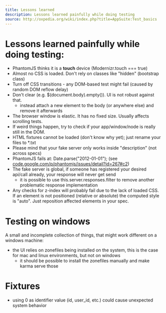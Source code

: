 ```yaml
---
title: Lessons learned
description: Lessons learned painfully while doing testing
source: http://oxpedia.org/wiki/index.php?title=AppSuite:Test_basics
---
```


# Lessons learned painfully while doing testing:

- PhantomJS thinks it is a __touch__ device (Modernizr.touch === true)
- Almost no CSS is loaded. Don't rely on classes like "hidden" (bootstrap class)
- Turn off CSS transitions - any DOM-based test might fail (caused by random DOM reflow delay)
- Don't clear <body> (e.g. $(document.body).empty()). UI is not robust against that.
    - instead attach a new element to the body (or anywhere else) and remove it afterwards
- The browser window is elastic. It has no fixed size. Usually affects scrolling tests.
- If weird things happen, try to check if your app/window/node is really still in the DOM.
- HTML fixtures cannot be loaded (don't know why yet); just rename your files to *.txt
- Please mind that your fake server only works inside "description" (not across specs)
- PhantomJS fails at: Date.parse("2012-01-01"); (see [code.google.com/p/phantomjs/issues/detail?id=267#c2](https://code.google.com/p/phantomjs/issues/detail?id=267#c2))
- The fake server is global, if someone has registered your desired api/call already, your response will never get send
    - it is possible to use this.server.responses.filter to remove another problematic response implementation
- Any checks for z-index will probably fail due to the lack of loaded CSS. If an element is not positioned (relative or absolute) the computed style is "auto". Just reposition affected elements in your spec.

# Testing on windows

A small and incomplete collection of things, that might work different on a windows machine:

- the UI relies on zonefiles being installed on the system, this is the case for mac and linux environments, but not on windows
    - it should be possible to install the zonefiles manually and make karma serve those

# Fixtures

- using 0 as identifier value (id, user_id, etc.) could cause unexpected system behavior
